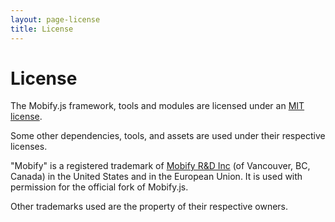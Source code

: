 ```yaml
---
layout: page-license
title: License
---
```


# License

The Mobify.js framework, tools and modules are licensed under an [MIT license](https://github.com/mobify/mobifyjs/blob/master/LICENSE).

Some other dependencies, tools, and assets are used under their respective licenses.
    
"Mobify" is a registered trademark of [Mobify R&D Inc](http://www.mobify.com/) (of Vancouver, BC, Canada) in the United States and in the European Union. It is used with permission for the official fork of Mobify.js.

Other trademarks used are the property of their respective owners. 




